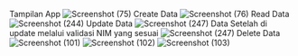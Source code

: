 Tampilan App
![Screenshot (75)](https://github.com/user-attachments/assets/89208367-339c-49dd-8e79-9f9e6bf66e3d)
Create Data
![Screenshot (76)](https://github.com/user-attachments/assets/44a4ef61-d8e5-40ec-bb23-e337d96d2e9d)
Read Data
![Screenshot (244)](https://github.com/user-attachments/assets/bb8769ff-9a89-4968-8e4b-6717868b7dac)
Update Data
![Screenshot (247)](https://github.com/user-attachments/assets/001a0fdd-7f6d-4e40-83b7-66d0d754e9fb)
Data Setelah di update melalui validasi NIM yang sesuai
![Screenshot (247)](https://github.com/user-attachments/assets/6c9260dc-d0e9-4a1b-a3c8-fc4356314103)
Delete Data
![Screenshot (101)](https://github.com/user-attachments/assets/7385dd9a-bdd7-4059-8c6a-db3de79df983)
![Screenshot (102)](https://github.com/user-attachments/assets/b61a35a1-448d-48e8-9b02-7ec064d55e06)
![Screenshot (103)](https://github.com/user-attachments/assets/0b15e438-743c-4816-a98c-f1d645a3447d)

